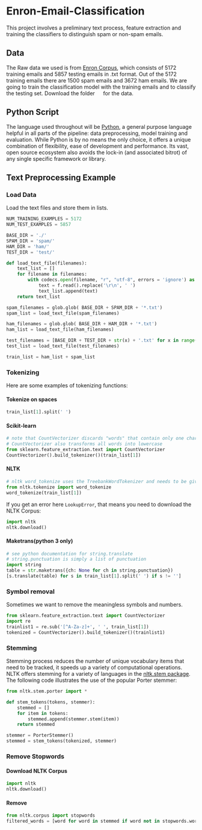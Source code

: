 # Enron-Email-Classification
This project involves a preliminary text process, feature extraction and training the classifiers to distinguish spam or non-spam emails. 

## Data
 
The Raw data we used is from [Enron Corpus](https://enrondata.readthedocs.io/en/latest/data/edo-enron-email-pst-dataset/), which consists of 5172 training emails and 5857 testing emails in .txt format. Out of the 5172 training emails there are 1500 spam emails and 3672 ham emails. We are going to train the classification model with the training emails and to classify the testing set. Download the folder ```  ``` for the data.

## Python Script

The language used throughout will be [Python](https://www.python.org/), a general purpose language helpful in all parts of the pipeline: data preprocessing, model training and evaluation. While Python is by no means the only choice, it offers a unique combination of flexibility, ease of development and performance. Its vast, open source ecosystem also avoids the lock-in (and associated bitrot) of any single specific framework or library.

## Text Preprocessing Example

### Load Data

Load the text files and store them in lists.

```python
NUM_TRAINING_EXAMPLES = 5172
NUM_TEST_EXAMPLES = 5857

BASE_DIR = './'
SPAM_DIR = 'spam/'
HAM_DIR = 'ham/'
TEST_DIR = 'test/'

def load_text_file(filenames):
    text_list = []
    for filename in filenames:
        with codecs.open(filename, "r", "utf-8", errors = 'ignore') as f:
            text = f.read().replace('\r\n', ' ')
            text_list.append(text)
    return text_list

spam_filenames = glob.glob( BASE_DIR + SPAM_DIR + '*.txt')
spam_list = load_text_file(spam_filenames)

ham_filenames = glob.glob( BASE_DIR + HAM_DIR + '*.txt')
ham_list = load_text_file(ham_filenames)

test_filenames = [BASE_DIR + TEST_DIR + str(x) + '.txt' for x in range(NUM_TEST_EXAMPLES)]
test_list = load_text_file(test_filenames)

train_list = ham_list + spam_list
```
### Tokenizing
Here are some examples of tokenizing functions:

#### Tokenize on spaces
```python
train_list[1].split(' ')
```
#### Scikit-learn
```python
# note that CountVectorizer discards "words" that contain only one character, such as "s"
# CountVectorizer also transforms all words into lowercase
from sklearn.feature_extraction.text import CountVectorizer
CountVectorizer().build_tokenizer()(train_list[1])
```
#### NLTK
```python
# nltk word_tokenize uses the TreebankWordTokenizer and needs to be given a single sentence at a time.
from nltk.tokenize import word_tokenize
word_tokenize(train_list[1])
```
If you get an error here ```LookupError```, that means you need to download the NLTK Corpus:
```python
import nltk
nltk.download()
```

#### Maketrans(python 3 only)
```python
# see python documentation for string.translate
# string.punctuation is simply a list of punctuation
import string
table = str.maketrans({ch: None for ch in string.punctuation})
[s.translate(table) for s in train_list[1].split(' ') if s != '']
```
### Symbol removal
Sometimes we want to remove the meaningless symbols and numbers.

```python
from sklearn.feature_extraction.text import CountVectorizer
import re
trainlist1 = re.sub('[^A-Za-z]+', ' ', train_list[1])
tokenized = CountVectorizer().build_tokenizer()(trainlist1)
```

### Stemming
Stemming process reduces the number of unique vocabulary items that need to be tracked, it speeds up a variety of computational operations. NLTK offers stemming for a variety of languages in the [nltk.stem package](http://www.nltk.org/api/nltk.stem.html). The following code illustrates the use of the popular Porter stemmer:

```python
from nltk.stem.porter import *

def stem_tokens(tokens, stemmer):
    stemmed = []
    for item in tokens:
        stemmed.append(stemmer.stem(item))
    return stemmed

stemmer = PorterStemmer()
stemmed = stem_tokens(tokenized, stemmer)
```

### Remove Stopwords

#### Download NLTK Corpus
```python
import nltk
nltk.download()
```
#### Remove
```python
from nltk.corpus import stopwords
filtered_words = [word for word in stemmed if word not in stopwords.words('english')]
```


